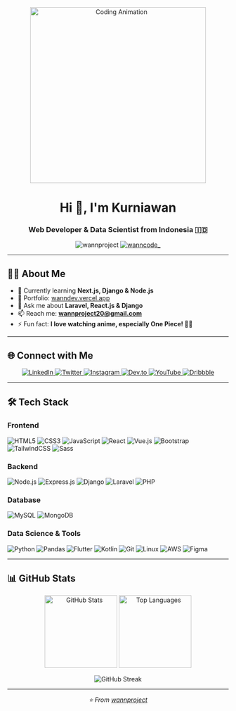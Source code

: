 <div align="center">
  <img src="https://media2.giphy.com/media/v1.Y2lkPTc5MGI3NjExd2dyOWhrMHNyNTRjZ2VtbDJkYjR2eG1laXltaGRuaHNvY3BpcXVlYSZlcD12MV9pbnRlcm5hbF9naWZfYnlfaWQmY3Q9Zw/Rpl1sod1vCXK0L2SUN/giphy.webp" alt="Coding Animation" width="400"/>
</div>

<h1 align="center">Hi 👋, I'm Kurniawan</h1>
<h3 align="center">Web Developer & Data Scientist from Indonesia 🇮🇩</h3>

<p align="center">
  <img src="https://komarev.com/ghpvc/?username=wannproject&label=Profile%20views&color=0e75b6&style=flat" alt="wannproject" />
  <a href="https://twitter.com/wanncode_" target="blank">
    <img src="https://img.shields.io/twitter/follow/wanncode_?logo=twitter&style=for-the-badge" alt="wanncode_" />
  </a>
</p>

---

## 👨‍💻 About Me

- 🌱 Currently learning **Next.js, Django & Node.js**
- 💼 Portfolio: [wanndev.vercel.app](https://wanndev.vercel.app/)
- 💬 Ask me about **Laravel, React.js & Django**
- 📫 Reach me: **wannproject20@gmail.com**
- ⚡ Fun fact: **I love watching anime, especially One Piece! 🏴‍☠️**

---

## 🌐 Connect with Me

<p align="center">
  <a href="https://linkedin.com/in/wannproject" target="_blank">
    <img src="https://img.shields.io/badge/LinkedIn-0077B5?style=for-the-badge&logo=linkedin&logoColor=white" alt="LinkedIn"/>
  </a>
  <a href="https://twitter.com/wanncode_" target="_blank">
    <img src="https://img.shields.io/badge/Twitter-1DA1F2?style=for-the-badge&logo=twitter&logoColor=white" alt="Twitter"/>
  </a>
  <a href="https://instagram.com/wanndev_" target="_blank">
    <img src="https://img.shields.io/badge/Instagram-E4405F?style=for-the-badge&logo=instagram&logoColor=white" alt="Instagram"/>
  </a>
  <a href="https://dev.to/wanndev" target="_blank">
    <img src="https://img.shields.io/badge/dev.to-0A0A0A?style=for-the-badge&logo=devdotto&logoColor=white" alt="Dev.to"/>
  </a>
  <a href="https://www.youtube.com/c/awan_kurniawan2962" target="_blank">
    <img src="https://img.shields.io/badge/YouTube-FF0000?style=for-the-badge&logo=youtube&logoColor=white" alt="YouTube"/>
  </a>
  <a href="https://dribbble.com/wanndev" target="_blank">
    <img src="https://img.shields.io/badge/Dribbble-EA4C89?style=for-the-badge&logo=dribbble&logoColor=white" alt="Dribbble"/>
  </a>
</p>

---

## 🛠️ Tech Stack

### Frontend
![HTML5](https://img.shields.io/badge/HTML5-E34F26?style=for-the-badge&logo=html5&logoColor=white)
![CSS3](https://img.shields.io/badge/CSS3-1572B6?style=for-the-badge&logo=css3&logoColor=white)
![JavaScript](https://img.shields.io/badge/JavaScript-F7DF1E?style=for-the-badge&logo=javascript&logoColor=black)
![React](https://img.shields.io/badge/React-20232A?style=for-the-badge&logo=react&logoColor=61DAFB)
![Vue.js](https://img.shields.io/badge/Vue.js-35495E?style=for-the-badge&logo=vuedotjs&logoColor=4FC08D)
![Bootstrap](https://img.shields.io/badge/Bootstrap-563D7C?style=for-the-badge&logo=bootstrap&logoColor=white)
![TailwindCSS](https://img.shields.io/badge/Tailwind_CSS-38B2AC?style=for-the-badge&logo=tailwind-css&logoColor=white)
![Sass](https://img.shields.io/badge/Sass-CC6699?style=for-the-badge&logo=sass&logoColor=white)

### Backend
![Node.js](https://img.shields.io/badge/Node.js-43853D?style=for-the-badge&logo=node.js&logoColor=white)
![Express.js](https://img.shields.io/badge/Express.js-404D59?style=for-the-badge&logo=express&logoColor=white)
![Django](https://img.shields.io/badge/Django-092E20?style=for-the-badge&logo=django&logoColor=white)
![Laravel](https://img.shields.io/badge/Laravel-FF2D20?style=for-the-badge&logo=laravel&logoColor=white)
![PHP](https://img.shields.io/badge/PHP-777BB4?style=for-the-badge&logo=php&logoColor=white)

### Database
![MySQL](https://img.shields.io/badge/MySQL-00000F?style=for-the-badge&logo=mysql&logoColor=white)
![MongoDB](https://img.shields.io/badge/MongoDB-4EA94B?style=for-the-badge&logo=mongodb&logoColor=white)

### Data Science & Tools
![Python](https://img.shields.io/badge/Python-3776AB?style=for-the-badge&logo=python&logoColor=white)
![Pandas](https://img.shields.io/badge/Pandas-150458?style=for-the-badge&logo=pandas&logoColor=white)
![Flutter](https://img.shields.io/badge/Flutter-02569B?style=for-the-badge&logo=flutter&logoColor=white)
![Kotlin](https://img.shields.io/badge/Kotlin-0095D5?style=for-the-badge&logo=kotlin&logoColor=white)
![Git](https://img.shields.io/badge/Git-F05032?style=for-the-badge&logo=git&logoColor=white)
![Linux](https://img.shields.io/badge/Linux-FCC624?style=for-the-badge&logo=linux&logoColor=black)
![AWS](https://img.shields.io/badge/AWS-232F3E?style=for-the-badge&logo=amazon-aws&logoColor=white)
![Figma](https://img.shields.io/badge/Figma-F24E1E?style=for-the-badge&logo=figma&logoColor=white)

---

## 📊 GitHub Stats

<p align="center">
  <img src="https://github-readme-stats.vercel.app/api?username=wannproject&show_icons=true&theme=tokyonight&hide_border=true&locale=en" alt="GitHub Stats" height="165"/>
  <img src="https://github-readme-stats.vercel.app/api/top-langs?username=wannproject&show_icons=true&theme=tokyonight&hide_border=true&locale=en&layout=compact" alt="Top Languages" height="165"/>
</p>

<p align="center">
  <img src="https://github-readme-streak-stats.herokuapp.com/?user=wannproject&theme=tokyonight&hide_border=true" alt="GitHub Streak"/>
</p>

---

<p align="center">
  <i>⭐️ From <a href="https://github.com/wannproject">wannproject</a></i>
</p>

